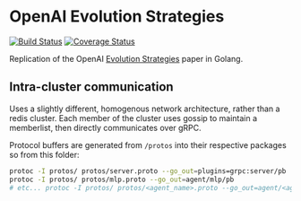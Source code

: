 # OpenAI Evolution Strategies
[![Build Status](https://travis-ci.org/cshenton/evolution.svg?branch=master)](https://travis-ci.org/cshenton/evolution)
[![Coverage Status](https://coveralls.io/repos/github/cshenton/evolution/badge.svg?branch=master)](https://coveralls.io/github/cshenton/evolution?branch=master)

Replication of the OpenAI [Evolution Strategies](https://blog.openai.com/evolution-strategies/) paper in Golang.


## Intra-cluster communication

Uses a slightly different, homogenous network architecture, rather than a redis
cluster. Each member of the cluster uses gossip to maintain a memberlist, then
directly communicates over gRPC.

Protocol buffers are generated from `/protos` into their respective packages so
from this folder:

```bash
protoc -I protos/ protos/server.proto --go_out=plugins=grpc:server/pb
protoc -I protos/ protos/mlp.proto --go_out=agent/mlp/pb
# etc... protoc -I protos/ protos/<agent_name>.proto --go_out=agent/<agent_name>/pb
```
